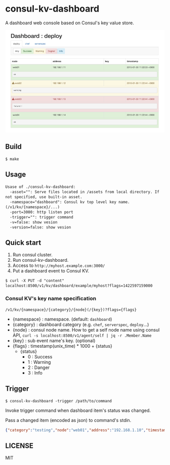 # consul-kv-dashboard

A dashboard web console based on Consul's key value store.

![screenshot](docs/consul-kv-dashboard.png)

## Build

    $ make

## Usage

```
Usase of ./consul-kv-dashboard:
  -asset="": Serve files located in /assets from local directory. If not specified, use built-in asset.
  -namespace="dashboard": Consul kv top level key name. (/v1/kv/{namespace}/...)
  -port=3000: http listen port
  -trigger="": trigger command
  -v=false: show vesion
  -version=false: show vesion
```

## Quick start

1. Run consul cluster.
1. Run consul-kv-dashboard.
2. Access to `http://myhost.example.com:3000/`
3. Put a dashboard event to Consul KV.
```
$ curl -X PUT -d "content" localhost:8500/v1/kv/dashboard/example/myhost?flags=1422597159000
```

### Consul KV's key name specification

```
/v1/kv/{namespace}/{category}/{node}(/{key})?flags={flags}
```

* {namespace} : namespace. (default: `dashboard`)
* {category} : dashboard category (e.g. `chef`, `serverspec`, `deploy`...)
* {node} : consul node name. How to get a self node name using consul API, `curl -s localhost:8500/v1/agent/self | jq -r .Member.Name`
* {key} : sub event name's key. (optional)
* {flags} : timestamp(unix\_time) * 1000 + {status}
  * {status}
    * 0 : Success
    * 1 : Warning
    * 2 : Danger
    * 3 : Info

## Trigger

```
$ consul-kv-dashboard -trigger /path/to/command
```

Invoke trigger command when dashboard item's status was changed.

Pass a changed item (encoded as json) to command's stdin.

```json
{"category":"testing","node":"web01","address":"192.168.1.10","timestamp":"2015-01-21 11:22:33 +0900","status":"danger","key":"","data":"failure!!"}
```

## LICENSE

MIT
